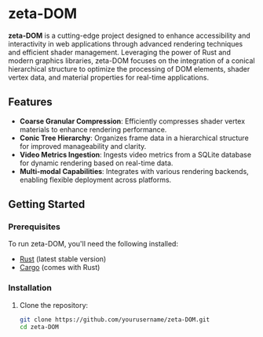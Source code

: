 # zeta-DOM

**zeta-DOM** is a cutting-edge project designed to enhance accessibility and interactivity in web applications through advanced rendering techniques and efficient shader management. Leveraging the power of Rust and modern graphics libraries, zeta-DOM focuses on the integration of a conical hierarchical structure to optimize the processing of DOM elements, shader vertex data, and material properties for real-time applications.

## Features

- **Coarse Granular Compression**: Efficiently compresses shader vertex materials to enhance rendering performance.
- **Conic Tree Hierarchy**: Organizes frame data in a hierarchical structure for improved manageability and clarity.
- **Video Metrics Ingestion**: Ingests video metrics from a SQLite database for dynamic rendering based on real-time data.
- **Multi-modal Capabilities**: Integrates with various rendering backends, enabling flexible deployment across platforms.

## Getting Started

### Prerequisites

To run zeta-DOM, you'll need the following installed:

- [Rust](https://www.rust-lang.org/tools/install) (latest stable version)
- [Cargo](https://doc.rust-lang.org/cargo/getting-started/installation.html) (comes with Rust)

### Installation

1. Clone the repository:

   ```bash
   git clone https://github.com/yourusername/zeta-DOM.git
   cd zeta-DOM
   

